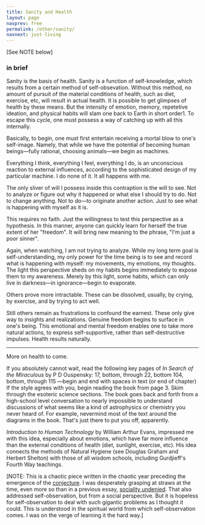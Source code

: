 ```yaml
---
title: Sanity and Health
layout: page
navprev: free
permalink: /other/sanity/
navnext: just-living
---
```


[See NOTE below]

### in brief

Sanity is the basis of health. Sanity is a function of self-knowledge, which results from a certain method of self-obsevation. Without this method, no amount of pursuit of the material conditions of health, such as diet, exercise, etc, will result in actual health. It is possible to get glimpses of health by these means. But the intensity of emotion, memory, repetetive ideation, and physical habits will slam one back to Earth in short order1. To escape this cycle, one must possess a way of catching up with all this internally.

Basically, to begin, one must first entertain receiving a mortal blow to one's self-image. Namely, that while we have the potential of becoming human beings—fully rational, choosing animals—we begin as machines.

Everything I think, everything I feel, everything I do, is an unconscious reaction to external influences, according to the sophisticated design of my particular machine. I do none of it. It all happens with me.

The only sliver of will I possess inside this contraption is the will to see. Not to analyze or figure out why it happened or what else I should try to do. Not to change anything. Not to do—to originate another action. Just to see what is happening with myself as it is.

This requires no faith. Just the willingness to test this perspective as a hypothesis. In this manner, anyone can quickly learn for herself the true extent of her "freedom". It will bring new meaning to the phrase, "I'm just a poor sinner".

Again, when watching, I am not trying to analyze. While my long term goal is self-understanding, my only power for the time being is to see and record what is happening with myself: my movements, my emotions, my thoughts. The light this perspective sheds on my habits begins immediately to expose them to my awareness. Merely by this light, some habits, which can only live in darkness—in ignorance—begin to evaporate.

Others prove more intractable. These can be dissolved, usually, by crying, by exercise, and by trying to act well.

Still others remain as frustrations to confound the earnest. These only give way to insights and realizations. Genuine freedom begins to surface in one's being. This emotional and mental freedom enables one to take more natural actions, to express self-supportive, rather than self-destructive impulses. Health results naturally.

---

More on health to come.

If you absolutely cannot wait, read the following key pages of _In Search of the Miraculous_ by P D Ouspensky:
17, bottom, through 22, bottom
104, bottom, through 115
—begin and end with spaces in text (or end of chapter)
If the style agrees with you, begin reading the book from page 3. Skim through the esoteric science sections. The book goes back and forth from a high-school level conversation to nearly impossible to understand discussions of what seems like a kind of astrophysics or chemistry you never heard of. For example, nevermind most of the text around the diagrams in the book. That's just there to put you off, apparently.

_Introduction to Human Technology_ by William Arthur Evans, impressed me with this idea, especially about emotions, which have far more influence than the external conditions of health (diet, sunlight, exercise, etc). His idea connects the methods of Natural Hygiene (see Douglas Graham and Herbert Shelton) with those of all wisdom schools, including Gurdjieff's Fourth Way teachings.

[NOTE: This is a chaotic piece written in the chaotic year preceding the emergence of the [conjecture](/conjecture). I was desperately grasping at straws at the time, even more so than in a previous essay, [sociality undenied](/other/sociality). That also addressed self-observation, but from a social perspective. But it is hopeless for self-observation to deal with such gigantic problems as I thought it could. This is understood in the spiritual world from which self-observation comes. I was on the verge of learning it the hard way.]
